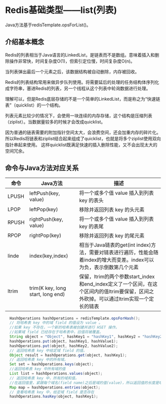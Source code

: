 # Redis基础类型——list(列表)
Java方法基于redisTemplate.opsForList()。

## 介绍基本概念
Redis的列表相当于Java语言的LinkedList，是链表而不是数组。意味着插入和删除操作非常快，时间复杂度O(1)，但索引定位慢，时间复杂度O(n)。

当列表弹出最后一个元素之后，该数据结构被自动删除，内存被回收。

Redis的列表结构常用来做异步队列使用。将需要延后的处理的任务结构体序列化成字符串，塞进Redis的列表，另一个线程从这个列表中轮询数据进行处理。

理解可以，但是Redis底层存储的不是一个简单的LinkedList，而是称之为“快速链表”（quicklist）的一个结构。

列表元素比较少的情况下，会使用一块连续的内存存储，这个结构是压缩列表（ziplist）。当数据量较多的时候才会改成quicklist。

因为普通的链表需要的附加指针空间太大，会浪费空间，还会加重内存的碎片化。所以Redis将链表和ziplist结合起来组成了quicklist，也就是将多个ziplist使用双向指针串起来使用。
这样quicklist既满足快速的插入删除性能，又不会出现太大的空间冗余。


## 命令与Java方法对应关系

|命令|Java方法|描述|
|--|--|--|
|LPUSH|leftPush(key, value)|将一个或多个值 value 插入到列表 key 的表头|
|LPOP|leftPop(key)|移除并返回列表 key 的头元素|
|RPUSH|rightPush(key, value)|将一个或多个值 value 插入到列表 key 的表尾|
|RPOP|rightPop(key)|移除并返回列表 key 的尾元素|
|linde|index(key,index)|相当于Java链表的get(int index)方法，需要对链表进行遍历，性能会随着index的增大而变差。index可以为负，表示倒数第几个元素|
|ltrim|trim(K key, long start, long end)|保留，ltrim的两个参数start_index和end_index定义了一个区间，在这个区间内的值ltrim要保留，区间之外砍掉。可以通过ltrim实现一个定长的链表|

```java
  HashOperations hashOperations = redisTemplate.opsForHash();
  // 将哈希表 key 中的域 field 的值设为 value 。
  //如果 key 不存在，一个新的哈希表被创建并进行 HSET 操作。
  //如果域 field 已经存在于哈希表中，旧值将被覆盖。
  String object = "Object", hashKey1 = "hashKey1", hashKey2 = "hashKey2", hashValue1 = "hashValue1", hashValue2 = "hashValue2";
  hashOperations.put(object, hashKey1, hashValue1);
  hashOperations.put(object, hashKey2, hashValue2);
  // 返回哈希表 key 中给定域 field 的值。
  Object result = hashOperations.get(object, hashKey1);
  // 返回哈希表 key 中的所有域。
  Set set = hashOperations.keys(object);
  //返回哈希表 key 中所有域的值
  List list = hashOperations.values(object);
  // 返回哈希表 key 中，所有的域和值。
  //在返回值里，紧跟每个域名(field name)之后是域的值(value)，所以返回值的长度是哈希表大小的两倍。
  Map map = hashOperations.entries(object);
  // 查看哈希表 key 中，给定域 field 是否存在
  hashOperations.hasKey(object, hashKey1);
```